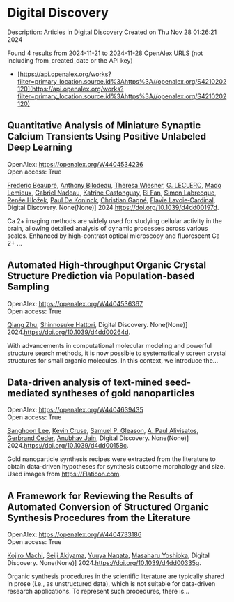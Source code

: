 # Digital Discovery
Description: Articles in Digital Discovery
Created on Thu Nov 28 01:26:21 2024

Found 4 results from 2024-11-21 to 2024-11-28
OpenAlex URLS (not including from_created_date or the API key)
- [https://api.openalex.org/works?filter=primary_location.source.id%3Ahttps%3A//openalex.org/S4210202120](https://api.openalex.org/works?filter=primary_location.source.id%3Ahttps%3A//openalex.org/S4210202120)

## Quantitative Analysis of Miniature Synaptic Calcium Transients Using Positive Unlabeled Deep Learning   

OpenAlex: https://openalex.org/W4404534236    
Open access: True
    
[Frederic Beaupré](https://openalex.org/A5114724666), [Anthony Bilodeau](https://openalex.org/A5040560517), [Theresa Wiesner](https://openalex.org/A5009549493), [G. LECLERC](https://openalex.org/A5112449405), [Mado Lemieux](https://openalex.org/A5083399750), [Gabriel Nadeau](https://openalex.org/A5108820805), [Katrine Castonguay](https://openalex.org/A5114724667), [Bi Fan](https://openalex.org/A5101863813), [Simon Labrecque](https://openalex.org/A5036351234), [Renée Hložek](https://openalex.org/A5003942693), [Paul De Koninck](https://openalex.org/A5014197646), [Christian Gagné](https://openalex.org/A5045218915), [Flavie Lavoie‐Cardinal](https://openalex.org/A5052072799), Digital Discovery. None(None)] 2024.https://doi.org/10.1039/d4dd00197d.
    
Ca 2+ imaging methods are widely used for studying cellular activity in the brain, allowing detailed analysis of dynamic processes across various scales. Enhanced by high-contrast optical microscopy and fluorescent Ca 2+ ...    

    

## Automated High-throughput Organic Crystal Structure Prediction via Population-based Sampling   

OpenAlex: https://openalex.org/W4404536367    
Open access: True
    
[Qiang Zhu](https://openalex.org/A5100776456), [Shinnosuke Hattori](https://openalex.org/A5036971951), Digital Discovery. None(None)] 2024.https://doi.org/10.1039/d4dd00264d.
    
With advancements in computational molecular modeling and powerful structure search methods, it is now possible to systematically screen crystal structures for small organic molecules. In this context, we introduce the...    

    

## Data-driven analysis of text-mined seed-mediated syntheses of gold nanoparticles   

OpenAlex: https://openalex.org/W4404639435    
Open access: True
    
[Sanghoon Lee](https://openalex.org/A5090458317), [Kevin Cruse](https://openalex.org/A5007868501), [Samuel P. Gleason](https://openalex.org/A5058996253), [A. Paul Alivisatos](https://openalex.org/A5051173286), [Gerbrand Ceder](https://openalex.org/A5014983956), [Anubhav Jain](https://openalex.org/A5003640520), Digital Discovery. None(None)] 2024.https://doi.org/10.1039/d4dd00158c.
    
Gold nanoparticle synthesis recipes were extracted from the literature to obtain data-driven hypotheses for synthesis outcome morphology and size. Used images from https://Flaticon.com.    

    

## A Framework for Reviewing the Results of Automated Conversion of Structured Organic Synthesis Procedures from the Literature   

OpenAlex: https://openalex.org/W4404733186    
Open access: True
    
[Kojiro Machi](https://openalex.org/A5033045938), [Seiji Akiyama](https://openalex.org/A5083481852), [Yuuya Nagata](https://openalex.org/A5011928915), [Masaharu Yoshioka](https://openalex.org/A5073957412), Digital Discovery. None(None)] 2024.https://doi.org/10.1039/d4dd00335g.
    
Organic synthesis procedures in the scientific literature are typically shared in prose (i.e., as unstructured data), which is not suitable for data-driven research applications. To represent such procedures, there is...    

    
